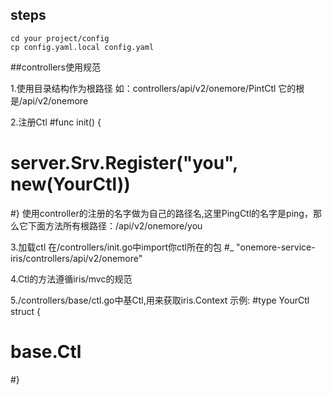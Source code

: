 ## steps
```
cd your project/config
cp config.yaml.local config.yaml
```

##controllers使用规范

1.使用目录结构作为根路径 如：controllers/api/v2/onemore/PintCtl 它的根是/api/v2/onemore

2.注册Ctl
#func init() {
#	server.Srv.Register("you", new(YourCtl))
#}
使用controller的注册的名字做为自己的路径名,这里PingCtl的名字是ping，那么它下面方法所有根路径：/api/v2/onemore/you

3.加载ctl
在/controllers/init.go中import你ctl所在的包
#_ "onemore-service-iris/controllers/api/v2/onemore"

4.Ctl的方法遵循iris/mvc的规范

5./controllers/base/ctl.go中基Ctl,用来获取iris.Context
示例:
#type YourCtl struct {
#	base.Ctl
#}